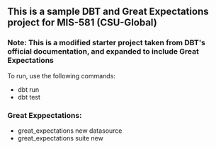 ## This is a sample DBT and Great Expectations project for MIS-581 (CSU-Global)

### Note: This is a modified starter project taken from DBT's official documentation, and expanded to include Great Expectations

To run, use the following commands:
- dbt run
- dbt test


### Great Exppectations:
- great_expectations new datasource
- great_expectations suite new
